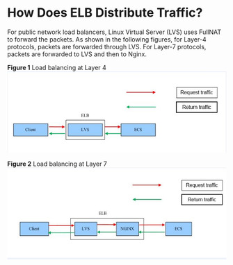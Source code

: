 # How Does ELB Distribute Traffic?<a name="EN-US_TOPIC_0115500495"></a>

For public network load balancers, Linux Virtual Server \(LVS\) uses FullNAT to forward the packets. As shown in the following figures, for Layer-4 protocols, packets are forwarded through LVS. For Layer-7 protocols, packets are forwarded to LVS and then to Nginx.

**Figure  1**  Load balancing at Layer 4<a name="en-us_topic_0100578533_fig41212694173712"></a>  
![](figures/load-balancing-at-layer-4.jpg "load-balancing-at-layer-4")

**Figure  2**  Load balancing at Layer 7<a name="en-us_topic_0100578533_fig15312593173922"></a>  
![](figures/load-balancing-at-layer-7.jpg "load-balancing-at-layer-7")

